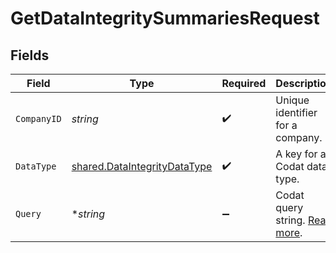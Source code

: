 # GetDataIntegritySummariesRequest


## Fields

| Field                                                                               | Type                                                                                | Required                                                                            | Description                                                                         | Example                                                                             |
| ----------------------------------------------------------------------------------- | ----------------------------------------------------------------------------------- | ----------------------------------------------------------------------------------- | ----------------------------------------------------------------------------------- | ----------------------------------------------------------------------------------- |
| `CompanyID`                                                                         | *string*                                                                            | :heavy_check_mark:                                                                  | Unique identifier for a company.                                                    | 8a210b68-6988-11ed-a1eb-0242ac120002                                                |
| `DataType`                                                                          | [shared.DataIntegrityDataType](../../../pkg/models/shared/dataintegritydatatype.md) | :heavy_check_mark:                                                                  | A key for a Codat data type.                                                        | banking-accounts                                                                    |
| `Query`                                                                             | **string*                                                                           | :heavy_minus_sign:                                                                  | Codat query string. [Read more](https://docs.codat.io/using-the-api/querying).      |                                                                                     |
